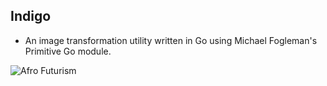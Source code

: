 ## Indigo
* An image transformation utility written in Go using Michael Fogleman's Primitive Go module.

![Afro Futurism](images/out.png)



